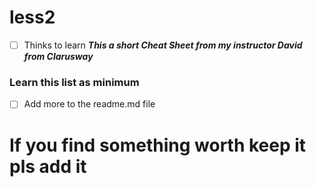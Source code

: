 # less2
- [ ] Thinks to learn
<b> <i> This a short Cheat Sheet from my instructor David from Clarusway </i> </b>
### Learn this list as minimum 
- [ ]  Add more to the readme.md file

# If you find something worth keep it pls add it



